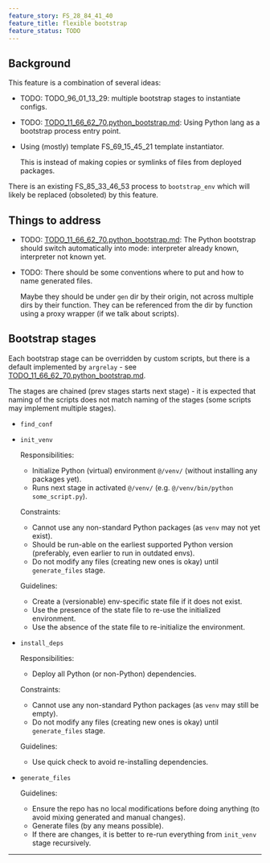 ```yaml
---
feature_story: FS_28_84_41_40
feature_title: flexible bootstrap
feature_status: TODO
---
```


## Background

This feature is a combination of several ideas:

*   TODO: TODO_96_01_13_29: multiple bootstrap stages to instantiate configs.

*   TODO: [TODO_11_66_62_70.python_bootstrap.md][TODO_11_66_62_70.python_bootstrap.md]: Using Python lang as a bootstrap process entry point.

*   Using (mostly) template FS_69_15_45_21 template instantiator.

    This is instead of making copies or symlinks of files from deployed packages.

There is an existing FS_85_33_46_53 process to `bootstrap_env` which will likely be replaced (obsoleted) by this feature.

## Things to address

*   TODO: [TODO_11_66_62_70.python_bootstrap.md][TODO_11_66_62_70.python_bootstrap.md]: The Python bootstrap should switch automatically into mode: interpreter already known, interpreter not known yet.

*   TODO: There should be some conventions where to put and how to name generated files.

    Maybe they should be under `gen` dir by their origin, not across multiple dirs by their function.
    They can be referenced from the dir by function using a proxy wrapper (if we talk about scripts).

## Bootstrap stages

Each bootstrap stage can be overridden by custom scripts, but there is a default implemented by `argrelay` -
see [TODO_11_66_62_70.python_bootstrap.md][TODO_11_66_62_70.python_bootstrap.md].

The stages are chained (prev stages starts next stage) -
it is expected that naming of the scripts does not match naming of the stages
(some scripts may implement multiple stages).

*   `find_conf`

*   `init_venv`

    Responsibilities:
    *   Initialize Python (virtual) environment `@/venv/` (without installing any packages yet).
    *   Runs next stage in activated `@/venv/` (e.g. `@/venv/bin/python some_script.py`).

    Constraints:
    *   Cannot use any non-standard Python packages (as `venv` may not yet exist).
    *   Should be run-able on the earliest supported Python version (preferably, even earlier to run in outdated envs).
    *   Do not modify any files (creating new ones is okay) until `generate_files` stage.

    Guidelines:
    *   Create a (versionable) env-specific state file if it does not exist.
    *   Use the presence of the state file to re-use the initialized environment.
    *   Use the absence of the state file to re-initialize the environment.

*   `install_deps`

    Responsibilities:
    *   Deploy all Python (or non-Python) dependencies.

    Constraints:
    *   Cannot use any non-standard Python packages (as `venv` may still be empty).
    *   Do not modify any files (creating new ones is okay) until `generate_files` stage.

    Guidelines:
    *   Use quick check to avoid re-installing dependencies.

*   `generate_files`

    Guidelines:
    *   Ensure the repo has no local modifications before doing anything (to avoid mixing generated and manual changes).
    *   Generate files (by any means possible).
    *   If there are changes, it is better to re-run everything from `init_venv` stage recursively.

---

[TODO_11_66_62_70.python_bootstrap.md]: ../task_refs/TODO_11_66_62_70.python_bootstrap.md
